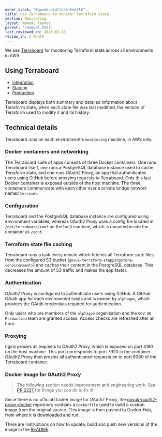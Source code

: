 ```yaml
---
owner_slack: "#govuk-platform-health"
title: Use Terraboard to monitor Terraform state
section: Monitoring
layout: manual_layout
parent: "/manual.html"
last_reviewed_on: 2020-01-13
review_in: 1 month
---
```


We use [Terraboard](https://camptocamp.github.io/terraboard/) for monitoring
Terraform state across all environments in AWS.

## Using Terraboard

* [Integration](https://terraboard.integration.govuk.digital/)
* [Staging](https://terraboard.staging.govuk.digital/)
* [Production](https://terraboard.production.govuk.digital/)

Terraboard displays both summary and detailed information about Terraform
state, when each state file was last modified, the version of Terraform used
to modify it and its history.

## Technical details

Terraboard runs on each environment's `monitoring` machine, in AWS only.

### Docker containers and networking

The Terraboard suite of apps consists of three Docker containers. One runs
Terraboard itself, one runs a PostgreSQL database instance used to cache
Terraform state, and one runs OAuth2 Proxy, an app that authenticates users
using GitHub before proxying requests to Terraboard. Only this last Docker
container is exposed outside of the host machine. The three containers
communicate with each other over a private bridge network named `terranet`.

### Configuration

Terraboard and the PostgreSQL database instance are configured using
environment variables, whereas OAuth2 Proxy uses a config file located in
`/opt/terraboard/conf` on the host machine, which is mounted inside the
container as `/conf`.

### Terraform state file caching

Terraboard runs a task every minute which fetches all Terraform state files
from the configured S3 bucket (`govuk-terraform-steppingstone-<environment>`)
and caches their content in the PostgreSQL database. This decreases the amount
of S3 traffic and makes the app faster.

### Authentication

OAuth2 Proxy is configured to authenticate users using GitHub. A GitHub OAuth
app for each environment exists and is owned by `alphagov`, which provides the
OAuth credentials required for authentication.

Only users who are members of the `alphagov` organisation and the `GOV.UK Production`
team are granted access. Access checks are refreshed after an hour.

### Proxying

nginx proxies all requests to OAuth2 Proxy, which is exposed on port 4180 on the
host machine. This port corresponds to port 7920 in the container. OAuth2 Proxy
then proxies all authenticated requests on to port 8080 of the Terraboard
container.

### Docker image for OAuth2 Proxy

> The following section needs improvement and engineering work. See
> [PR 2227](https://github.com/alphagov/govuk-developer-docs/pull/2227)
> for things you can do to fix it!

Since there is no official Docker image for OAuth2 Proxy, the
[govuk-oauth2-proxy-docker](https://github.com/alphagov/govuk-oauth2-proxy-docker)
repository contains a `Dockerfile` used to build a custom image from the
original source. This image is then pushed to Docker Hub, from where it is
downloaded and run.

There are instructions on how to update, build and push new versions of the
image in the [README](https://github.com/alphagov/govuk-oauth2-proxy-docker/blob/master/README.md).
